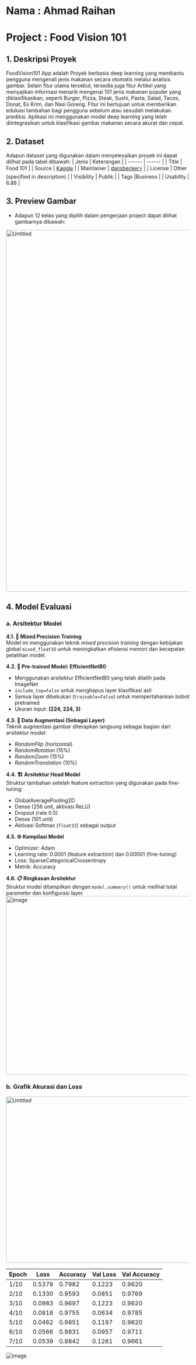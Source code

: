 # Nama : Ahmad Raihan
# Project : Food Vision 101

## 1. Deskripsi Proyek
FoodVision101 App adalah Proyek berbasis deep learning yang membantu pengguna mengenali jenis makanan secara otomatis melalui analisis gambar. Selain fitur utama tersebut, tersedia juga fitur Artikel yang menyajikan informasi menarik mengenai 101 jenis makanan populer yang diklasifikasikan, seperti Burger, Pizza, Steak, Sushi, Pasta, Salad, Tacos, Donat, Es Krim, dan Nasi Goreng. Fitur ini bertujuan untuk memberikan edukasi tambahan bagi pengguna sebelum atau sesudah melakukan prediksi. Aplikasi ini menggunakan model deep learning yang telah diintegrasikan untuk klasifikasi gambar makanan secara akurat dan cepat.

## 2. Dataset
Adapun dataset yang digunakan dalam menyelesaikan proyek ini dapat dilihat pada tabel dibawah:
| Jenis | Keterangan |
| ------ | ------ |
| Title | Food 101 |
| Source | [Kaggle](https://www.kaggle.com/datasets/dansbecker/food-101) |
| Maintainer | [dansbecker⚡](https://www.kaggle.com/dansbecker) |
| License | Other (specified in description) |
| Visibility | Publik |
| Tags |Business |
| Usability | 6.88 |

## 3. Preview Gambar
- Adapun 12 kelas yang dipilih dalam pengerjaan project dapat dilihat gambarnya dibawah:
<img width="863" height="989" alt="Untitled" src="https://github.com/user-attachments/assets/1434925c-346d-4387-a678-33a8a8ad7e86" />

## 4. Model Evaluasi

### a. Arsitektur Model

**4.1. 🎯 Mixed Precision Training**  
Model ini menggunakan teknik *mixed precision training* dengan kebijakan global `mixed_float16` untuk meningkatkan efisiensi memori dan kecepatan pelatihan model.

**4.2. 🧠 Pre-trained Model: EfficientNetB0**  
- Menggunakan arsitektur EfficientNetB0 yang telah dilatih pada ImageNet  
- `include_top=False` untuk menghapus layer klasifikasi asli  
- Semua layer dibekukan (`trainable=False`) untuk mempertahankan bobot pretrained  
- Ukuran input: **(224, 224, 3)**

**4.3. 🧪 Data Augmentasi (Sebagai Layer)**  
Teknik augmentasi gambar diterapkan langsung sebagai bagian dari arsitektur model:  
- *RandomFlip* (horizontal)  
- *RandomRotation* (15%)  
- *RandomZoom* (15%)  
- *RandomTranslation* (10%)

**4.4. 🏗️ Arsitektur Head Model**  
Struktur tambahan setelah feature extraction yang digunakan pada fine-tuning:  
- GlobalAveragePooling2D  
- Dense (256 unit, aktivasi ReLU)  
- Dropout (rate 0.5)  
- Dense (101 unit)  
- Aktivasi Softmax (`float32`) sebagai output

**4.5. ⚙️ Kompilasi Model**  
- Optimizer: Adam  
- Learning rate: 0.0001 (feature extraction) dan 0.00001 (fine-tuning)  
- Loss: SparseCategoricalCrossentropy  
- Metrik: Accuracy

**4.6. 📋 Ringkasan Arsitektur**  
Struktur model ditampilkan dengan `model.summary()` untuk melihat total parameter dan konfigurasi layer.
<img width="631" height="489" alt="image" src="https://github.com/user-attachments/assets/c073fb73-bdbf-4e45-b721-45e040ce23e5" />

### b. Grafik Akurasi dan Loss 

<img width="567" height="455" alt="Untitled" src="https://github.com/user-attachments/assets/6d5a8bae-fa8a-4a37-a8e2-39fe43572f7b" />


| Epoch | Loss   | Accuracy | Val Loss | Val Accuracy |
|-------|--------|----------|----------|--------------|
| 1/10  | 0.5378 | 0.7982   | 0.1223   | 0.9620       |
| 2/10  | 0.1330 | 0.9593   | 0.0851   | 0.9769       |
| 3/10  | 0.0983 | 0.9697   | 0.1223   | 0.9620       |
| 4/10  | 0.0818 | 0.9755   | 0.0634   | 0.9785       |
| 5/10  | 0.0462 | 0.9851   | 0.1197   | 0.9620       |
| 6/10  | 0.0566 | 0.9831   | 0.0957   | 0.9711       |
| 7/10  | 0.0539 | 0.9842   | 0.1261   | 0.9661       |

![image](https://github.com/user-attachments/assets/769be769-8147-42cb-875b-0fcd7fef6e83)
